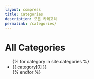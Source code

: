 ```yaml
---
layout: compress
title: Categories
description: 모든 카테고리
permalink: /categories/
---
```


<h1>All Categories</h1>
<ul>
  {% for category in site.categories %}
  <li>
    <a href="{{ site.baseurl }}/category/{{ category[0] }}">{{ category[0] }}</a>
  </li>
  {% endfor %}
</ul>
